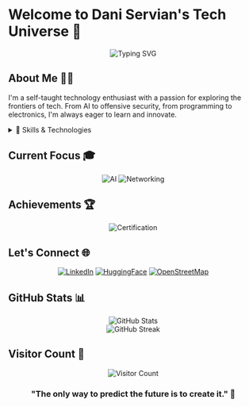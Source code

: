 # Welcome to Dani Servian's Tech Universe 🚀

<div align="center">
  <img src="https://readme-typing-svg.demolab.com?font=Fira+Code&pause=1000&color=00FF00&background=000000&center=true&vCenter=true&width=435&lines=AI+Enthusiast;Network+Admin+in+Training;Offensive+Security+Expert;Tech+Polymath" alt="Typing SVG" />
</div>

## About Me 🧑‍💻

I'm a self-taught technology enthusiast with a passion for exploring the frontiers of tech. From AI to offensive security, from programming to electronics, I'm always eager to learn and innovate.

<details>
<summary>🔧 Skills & Technologies</summary>

<div align="center">

![Python](https://img.shields.io/badge/-Python-3776AB?style=for-the-badge&logo=python&logoColor=white)
![JavaScript](https://img.shields.io/badge/-JavaScript-F7DF1E?style=for-the-badge&logo=javascript&logoColor=black)
![React](https://img.shields.io/badge/-React-61DAFB?style=for-the-badge&logo=react&logoColor=black)
![AI](https://img.shields.io/badge/-AI-FF6F61?style=for-the-badge&logo=ai&logoColor=white)
![OpenStreetMap](https://img.shields.io/badge/-OpenStreetMap-7EBC6F?style=for-the-badge&logo=openstreetmap&logoColor=white)
![Arduino](https://img.shields.io/badge/-Arduino-00979D?style=for-the-badge&logo=arduino&logoColor=white)

</div>

</details>

## Current Focus 🎓

<div align="center">

![AI](https://img.shields.io/badge/-Diving_Deep_into_AI-FF6F61?style=for-the-badge&logo=ai&logoColor=white)
![Networking](https://img.shields.io/badge/-Computer_Systems_Administration_and_Networks-4D4D4D?style=for-the-badge&logo=cisco&logoColor=white)

</div>

## Achievements 🏆

<div align="center">

![Certification](https://img.shields.io/badge/-Level_3_Certification_in_Computer_Security-FFD700?style=for-the-badge&logo=shield&logoColor=black)

</div>

## Let's Connect 🌐

<div align="center">

[![LinkedIn](https://img.shields.io/badge/LinkedIn-0077B5?style=for-the-badge&logo=linkedin&logoColor=white)](https://www.linkedin.com/in/yourprofile)
[![HuggingFace](https://img.shields.io/badge/HuggingFace-FFD21E?style=for-the-badge&logo=huggingface&logoColor=black)](https://huggingface.co/yourprofile)
[![OpenStreetMap](https://img.shields.io/badge/OpenStreetMap-7EBC6F?style=for-the-badge&logo=openstreetmap&logoColor=white)](https://www.openstreetmap.org/user/yourusername)

</div>

## GitHub Stats 📊

<div align="center">
  <img src="https://github-readme-stats.vercel.app/api?username=yourusername&show_icons=true&theme=radical" alt="GitHub Stats" />
</div>

<div align="center">
  <img src="https://github-readme-streak-stats.herokuapp.com/?user=yourusername&theme=radical" alt="GitHub Streak" />
</div>

## Visitor Count 👀

<div align="center">
  
![Visitor Count](https://profile-counter.glitch.me/yourusername/count.svg)

</div>

<div align="center">

### "The only way to predict the future is to create it." 🚀

</div>
